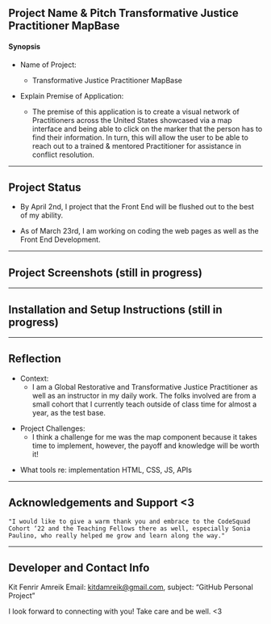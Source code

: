## Project Name & Pitch Transformative Justice Practitioner MapBase

#### Synopsis
* Name of Project:
    * Transformative Justice Practitioner MapBase

* Explain Premise of Application:  
    * The premise of this application is to create a visual network of Practitioners across the United States showcased via a map interface and being able to click on the marker that the person has to find their information. In turn, this will allow the user to be able to reach out to a trained & mentored Practitioner for assistance in conflict resolution.
___
## Project Status 
* By April 2nd, I project that the Front End will be flushed out to the best of my ability.

* As of March 23rd, I am working on coding the web pages as well as the Front End Development.
___
## Project Screenshots (still in progress)
<!-- Screen 1 
Screen 2  -->
___
## Installation and Setup Instructions (still in progress)
<!-- Clone 
Install 
To Run Test Suite 
To Start Server 
To Visit App  -->
___
## Reflection
* Context: 
    * I am a Global Restorative and Transformative Justice Practitioner as well as an instructor in my daily work. The folks involved  are from a small cohort that I currently teach outside of class time for almost a year, as the test base.

<!-- * Set out to build  -->

* Project Challenges:
    * I think a challenge for me was the map component because it takes time to implement, however, the payoff and knowledge will be worth it!

<!-- * Unexpected Obstacles   -->

* What tools re: implementation  HTML, CSS, JS, APIs
___
## Acknowledgements and Support <3
`"I would like to give a warm thank you and embrace to the CodeSquad Cohort ‘22 and the Teaching Fellows there as well, especially Sonia Paulino, who really helped me grow and learn along the way."`
___
## Developer and Contact Info
Kit Fenrir Amreik
Email: kitdamreik@gmail.com, subject: “GitHub Personal Project”

I look forward to connecting with you! Take care and be well. <3 
